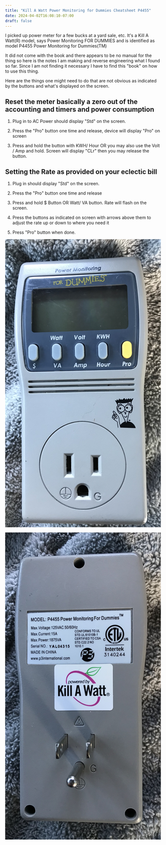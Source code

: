 ```yaml
---
title: "Kill A Watt Power Monitoring for Dummies Cheatsheet P4455"
date: 2024-04-02T16:08:10-07:00
draft: false 
---
```




I picked up power meter for a few bucks at a yard sale, etc. It's a Kill A Watt(R) model, says Power Monitoring FOR DUMMIES and is identified as model P4455 Power Monitoring for Dummies(TM)

It did not come with the book and there appears to be no manual for the thing so here is the notes I am making and reverse engineering what I  found so far. Since I am not finding it necessary I have to find this "book" on how to use this thing.

Here are the things one might need to do that are not obvious as indicated by the buttons and what's displayed on the screen.

## Reset the meter basically a zero out of the accounting and timers and power consumption

1. Plug in to AC Power should display "Std" on the screen.

2. Press the "Pro" button one time and release, device will display "Pro" on screen

3.  Press and hold the button with KWH/ Hour  OR you may also use the Volt / Amp and hold. Screen will display "CLr" then you may release the button.


## Setting the Rate as provided on your eclectic bill

1. Plug in should display "Std" on the screen.

2. Press the "Pro" button one time and release

3. Press and hold $ Button  OR  Watt/ VA button. Rate will flash on the screen.

4. Press the buttons as indicated on screen with arrows above them to adjust the rate up or down to where you need it

5. Press "Pro" button when done.  

![Kill a watt P4455 Front](P4455Front.jpg)

![Kill a watt P4455 Back](P4455Back.jpg)